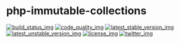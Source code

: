 # php-immutable-collections
[![build_status_img]][build_status_travis]
[![code_quality_img]][code_quality]
[![latest_stable_version_img]][latest_stable_version]
[![latest_unstable_version_img]][latest_unstable_version]
[![license_img]][license]
[![twitter_img]][twitter]


[build_status_img]: https://img.shields.io/travis/teapot-php/status-code.svg "Build Status"
[build_status_travis]: https://travis-ci.org/teapot-php/status-code

[code_quality]: https://scrutinizer-ci.com/g/teapot-php/status-code/?branch=master
[code_quality_img]: https://img.shields.io/scrutinizer/g/teapot-php/status-code.svg "Scrutinizer Code Quality"

[latest_stable_version_img]: https://img.shields.io/packagist/v/teapot/status-code.svg "Latest Stable Version"
[latest_stable_version]: https://packagist.org/packages/teapot/status-code "Latest Stable Version"

[latest_unstable_version_img]: https://img.shields.io/packagist/vpre/teapot/status-code.svg "Latest Unstable Version"
[latest_unstable_version]: https://packagist.org/packages/teapot/status-code "Latest Unstable Version"

[license_img]: https://img.shields.io/packagist/l/teapot/status-code.svg "License"
[license]: https://packagist.org/packages/teapot/status-code

[twitter_img]: https://img.shields.io/badge/twitter-%40shrikeh-blue.svg "@shrikeh on Twitter"
[twitter]: https://twitter.com/shrikeh
